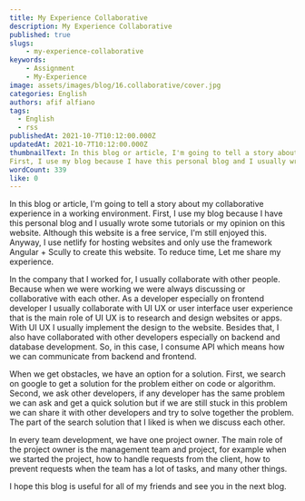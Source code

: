 ```yaml
---
title: My Experience Collaborative
description: My Experience Collaborative
published: true
slugs:
    - my-experience-collaborative
keywords: 
    - Assignment
    - My-Experience
image: assets/images/blog/16.collaborative/cover.jpg
categories: English
authors: afif alfiano
tags:
  - English
  - rss
publishedAt: 2021-10-7T10:12:00.000Z
updatedAt: 2021-10-7T10:12:00.000Z
thumbnailText: In this blog or article, I'm going to tell a story about my collaborative experience in a working environment.
First, I use my blog because I have this personal blog and I usually wrote some tutorials or my opinion on this website.
wordCount: 339
like: 0
---
```


In this blog or article, I'm going to tell a story about my collaborative experience in a working environment.
First, I use my blog because I have this personal blog and I usually wrote some tutorials or my opinion on this website. Although this website is a free service, I'm still enjoyed this. Anyway, I use netlify for hosting websites and only use the framework Angular + Scully to create this website. To reduce time, Let me share my experience.

In the company that I worked for, I usually collaborate with other people. Because when we were working we were always discussing or collaborative with each other. As a developer especially on frontend developer I usually collaborate with UI UX or user interface user experience that is the main role of UI UX is to research and design websites or apps. With UI UX I usually implement the design to the website. Besides that, I also have collaborated with other developers especially on backend and database development. So, in this case, I consume API which means how we can communicate from backend and frontend. 

When we get obstacles, we have an option for a solution. First, we search on google to get a solution for the problem either on code or algorithm. Second, we ask other developers, if any developer has the same problem we can ask and get a quick solution but if we are still stuck in this problem we can share it with other developers and try to solve together the problem. The part of the search solution that I liked is when we discuss each other.

In every team development, we have one project owner. The main role of the project owner is the management team and project, for example when we started the project, how to handle requests from the client, how to prevent requests when the team has a lot of tasks, and many other things.

I hope this blog is useful for all of my friends and see you in the next blog.

